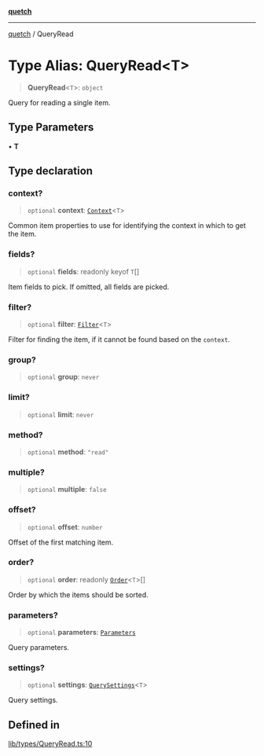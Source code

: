[**quetch**](../README.md)

***

[quetch](../README.md) / QueryRead

# Type Alias: QueryRead\<T\>

> **QueryRead**\<`T`\>: `object`

Query for reading a single item.

## Type Parameters

• **T**

## Type declaration

### context?

> `optional` **context**: [`Context`](Context.md)\<`T`\>

Common item properties to use for identifying the context in which to get the item.

### fields?

> `optional` **fields**: readonly keyof `T`[]

Item fields to pick. If omitted, all fields are picked.

### filter?

> `optional` **filter**: [`Filter`](Filter.md)\<`T`\>

Filter for finding the item, if it cannot be found based on the `context`.

### group?

> `optional` **group**: `never`

### limit?

> `optional` **limit**: `never`

### method?

> `optional` **method**: `"read"`

### multiple?

> `optional` **multiple**: `false`

### offset?

> `optional` **offset**: `number`

Offset of the first matching item.

### order?

> `optional` **order**: readonly [`Order`](Order.md)\<`T`\>[]

Order by which the items should be sorted.

### parameters?

> `optional` **parameters**: [`Parameters`](Parameters.md)

Query parameters.

### settings?

> `optional` **settings**: [`QuerySettings`](QuerySettings.md)\<`T`\>

Query settings.

## Defined in

[lib/types/QueryRead.ts:10](https://github.com/nevoland/quetch/blob/db84578eb5eba15d3388a1c2cfad7cc80fe9fbe6/lib/types/QueryRead.ts#L10)
